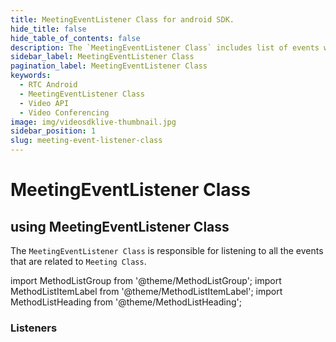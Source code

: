 ```yaml
---
title: MeetingEventListener Class for android SDK.
hide_title: false
hide_table_of_contents: false
description: The `MeetingEventListener Class` includes list of events which can be useful for the design custom user interface.
sidebar_label: MeetingEventListener Class
pagination_label: MeetingEventListener Class
keywords:
  - RTC Android
  - MeetingEventListener Class
  - Video API
  - Video Conferencing
image: img/videosdklive-thumbnail.jpg
sidebar_position: 1
slug: meeting-event-listener-class
---
```


# MeetingEventListener Class

## using MeetingEventListener Class

The `MeetingEventListener Class` is responsible for listening to all the events that are related to `Meeting Class`.

import MethodListGroup from '@theme/MethodListGroup';
import MethodListItemLabel from '@theme/MethodListItemLabel';
import MethodListHeading from '@theme/MethodListHeading';

### Listeners

<MethodListGroup>
  <MethodListItemLabel name="__listeners" >
    <MethodListGroup>
      <MethodListHeading heading="Listeners" />
      <MethodListItemLabel name="onMeetingJoined()"  type={"void"} />
      <MethodListItemLabel name="onMeetingLeft()"  type={"void"} />
      <MethodListItemLabel name="onParticipantJoined(Participant participant)"  type={"void"} />
      <MethodListItemLabel name="onParticipantLeft(Participant participant)"  type={"void"} />
      <MethodListItemLabel name="onEntryRequested(String id, String name)"  type={"void"} />
      <MethodListItemLabel name="onEntryResponded(String id, String decision)"  type={"void"} />
      <MethodListItemLabel name="onSpeakerChanged(String participantId)"  type={"void"} />
      <MethodListItemLabel name="onRecordingStarted()"  type={"void"} />
      <MethodListItemLabel name="onRecordingStopped()"  type={"void"} />
      <MethodListItemLabel name="onLivestreamStarted()"  type={"void"} />
      <MethodListItemLabel name="onLivestreamStopped()"  type={"void"} />
      <MethodListItemLabel name="onMicRequested(String participantId, MicRequestListener listener)"  type={"void"} />
      <MethodListItemLabel name="onWebcamRequested(String participantId, WebcamRequestListener listener)"  type={"void"} />
    </MethodListGroup>
  </MethodListItemLabel>
</MethodListGroup>
